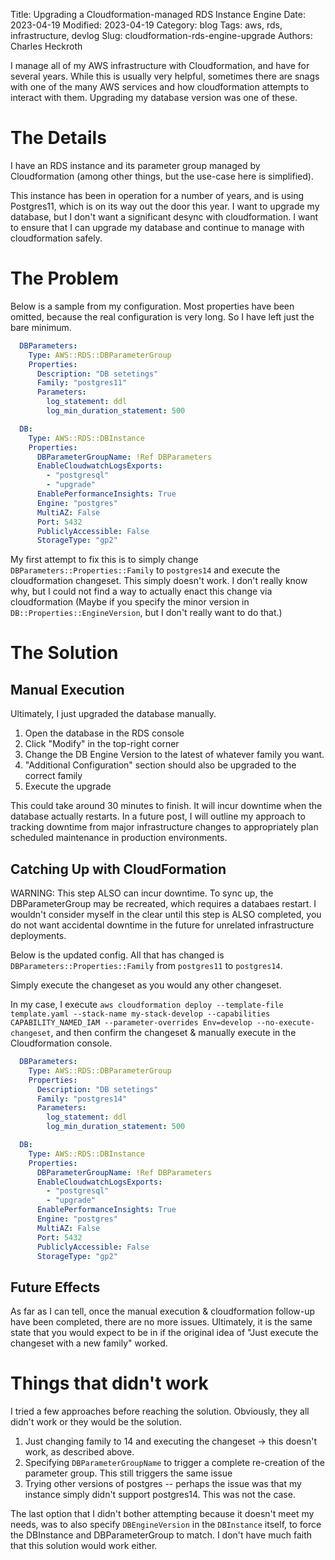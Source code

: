 Title: Upgrading a Cloudformation-managed RDS Instance Engine
Date: 2023-04-19
Modified: 2023-04-19
Category: blog
Tags: aws, rds, infrastructure, devlog
Slug: cloudformation-rds-engine-upgrade
Authors: Charles Heckroth

I manage all of my AWS infrastructure with Cloudformation, and have for several years. While this is usually very helpful, sometimes there are snags with one of the many AWS services and how cloudformation attempts to interact with them. Upgrading my database version was one of these.


# The Details

I have an RDS instance and its parameter group managed by Cloudformation (among other things, but the use-case here is simplified).

This instance has been in operation for a number of years, and is using Postgres11, which is on its way out the door this year. I want to upgrade my database, but I don't want a significant desync with cloudformation. I want to ensure that I can upgrade my database and continue to manage with cloudformation safely.

# The Problem

Below is a sample from my configuration. Most properties have been omitted, because the real configuration is very long. So I have left just the bare minimum.

```yaml
  DBParameters:
    Type: AWS::RDS::DBParameterGroup
    Properties:
      Description: "DB setetings"
      Family: "postgres11"
      Parameters:
        log_statement: ddl
        log_min_duration_statement: 500

  DB:
    Type: AWS::RDS::DBInstance
    Properties:
      DBParameterGroupName: !Ref DBParameters
      EnableCloudwatchLogsExports:
        - "postgresql"
        - "upgrade"
      EnablePerformanceInsights: True
      Engine: "postgres"
      MultiAZ: False
      Port: 5432
      PubliclyAccessible: False
      StorageType: "gp2"
```

My first attempt to fix this is to simply change `DBParameters::Properties::Family` to `postgres14` and execute the cloudformation changeset. This simply doesn't work. I don't really know why, but I could not find a way to actually enact this change via cloudformation (Maybe if you specify the minor version in `DB::Properties::EngineVersion`, but I don't really want to do that.)

# The Solution

## Manual Execution

Ultimately, I just upgraded the database manually.

1. Open the database in the RDS console
2. Click "Modify" in the top-right corner
3. Change the DB Engine Version to the latest of whatever family you want.
4. "Additional Configuration" section should also be upgraded to the correct family
5. Execute the upgrade

This could take around 30 minutes to finish. It will incur downtime when the database actually restarts.
In a future post, I will outline my approach to tracking downtime from major infrastructure changes to appropriately plan scheduled maintenance in production environments.

## Catching Up with CloudFormation

WARNING: This step ALSO can incur downtime. To sync up, the DBParameterGroup may be recreated, which requires a databaes restart. I wouldn't consider myself in the clear until this step is ALSO completed, you do not want accidental downtime in the future for unrelated infrastructure deployments.

Below is the updated config. All that has changed is `DBParameters::Properties::Family` from `postgres11` to `postgres14`.

Simply execute the changeset as you would any other changeset.

In my case, I execute `aws cloudformation deploy --template-file template.yaml --stack-name my-stack-develop --capabilities CAPABILITY_NAMED_IAM --parameter-overrides Env=develop --no-execute-changeset`, and then confirm the changeset & manually execute in the Cloudformation console.


```yaml
  DBParameters:
    Type: AWS::RDS::DBParameterGroup
    Properties:
      Description: "DB setetings"
      Family: "postgres14"
      Parameters:
        log_statement: ddl
        log_min_duration_statement: 500

  DB:
    Type: AWS::RDS::DBInstance
    Properties:
      DBParameterGroupName: !Ref DBParameters
      EnableCloudwatchLogsExports:
        - "postgresql"
        - "upgrade"
      EnablePerformanceInsights: True
      Engine: "postgres"
      MultiAZ: False
      Port: 5432
      PubliclyAccessible: False
      StorageType: "gp2"
```

## Future Effects

As far as I can tell, once the manual execution & cloudformation follow-up have been completed, there are no more issues. Ultimately, it is the same state that you would expect to be in if the original idea of "Just execute the changeset with a new family" worked.

# Things that didn't work

I tried a few approaches before reaching the solution. Obviously, they all didn't work or they would be the solution.

1. Just changing family to 14 and executing the changeset -> this doesn't work, as described above.
2. Specifying `DBParameterGroupName` to trigger a complete re-creation of the parameter group. This still triggers the same issue
3. Trying other versions of postgres -- perhaps the issue was that my instance simply didn't support postgres14. This was not the case.

The last option that I didn't bother attempting because it doesn't meet my needs, was to also specify `DBEngineVersion` in the `DBInstance` itself, to force the DBInstance and DBParameterGroup to match. I don't have much faith that this solution would work either.